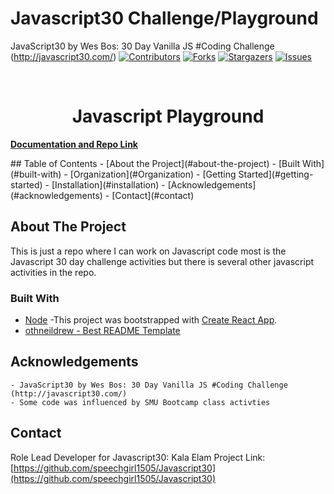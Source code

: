 # Javascript30 Challenge/Playground 

JavaScript30 by Wes Bos: 30 Day Vanilla JS #Coding Challenge (http://javascript30.com/)
[![Contributors][contributors-shield]][contributors-url]
[![Forks][forks-shield]][forks-url]
[![Stargazers][stars-shield]][stars-url]
[![Issues][issues-shield]][issues-url]
<!-- PROJECT LOGO -->
<br />
<p align="center">
  <h1 align="center">Javascript Playground</h1>
    <a href="https://github.com/speechgirl1505/Javascript30"><strong>Documentation and Repo Link</strong></a>
    <br />
    
  </p>
</p>
<!-- TABLE OF CONTENTS -->
## Table of Contents
- [About the Project](#about-the-project)
  - [Built With](#built-with)
  - [Organization](#Organization)
- [Getting Started](#getting-started)
  - [Installation](#installation)
- [Acknowledgements](#acknowledgements)
- [Contact](#contact)
<!-- ABOUT THE PROJECT -->

## About The Project

This is just a repo where I can work on Javascript code most is the Javascript 30 day challenge activities but there is several other javascript activities in the repo. 
 

### Built With

- [Node](https://nodejs.org/en/)
-This project was bootstrapped with [Create React App](https://github.com/facebook/create-react-app).
- [othneildrew - Best README Template](https://github.com/othneildrew/Best-README-Template)
<!-- GETTING STARTED -->

<!-- Acknowledgements -->
## Acknowledgements
    - JavaScript30 by Wes Bos: 30 Day Vanilla JS #Coding Challenge (http://javascript30.com/)
    - Some code was influenced by SMU Bootcamp class activties
<!-- CONTACT -->
## Contact
Role Lead Developer for Javascript30: Kala Elam
Project Link: [https://github.com/speechgirl1505/Javascript30](https://github.com/speechgirl1505/Javascript30)
<!-- MARKDOWN LINKS & IMAGES -->
<!-- https://www.markdownguide.org/basic-syntax/#reference-style-links -->
[contributors-shield]: https://img.shields.io/github/contributors/speechgirl1505/Javascript30.svg?style=flat-square
[contributors-url]: https://github.com/speechgirl1505/Javascript30/graphs/contributors
[forks-shield]: https://img.shields.io/github/forks/speechgirl1505/Javascript30.svg?style=flat-square
[forks-url]: https://github.com/speechgirl1505/Javascript30/network/members
[stars-shield]: https://img.shields.io/github/stars/speechgirl1505/Javascript30.svg?style=flat-square
[stars-url]: https://github.com/speechgirl1505/Javascript30/stargazers
[issues-shield]: https://img.shields.io/github/issues/speechgirl1505/Javascript30.svg?style=flat-square
[issues-url]: https://github.com/speechgirl1505/Javascript30/issues
